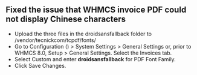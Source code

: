 ## Fixed the issue that WHMCS invoice PDF could not display Chinese characters

- Upload the three files in the droidsansfallback folder to /vendor/tecnickcom/tcpdf/fonts/
- Go to Configuration () > System Settings > General Settings or, prior to WHMCS 8.0, Setup > General Settings. Select the Invoices tab.
- Select Custom and enter **droidsansfallback** for PDF Font Family.
- Click Save Changes.
